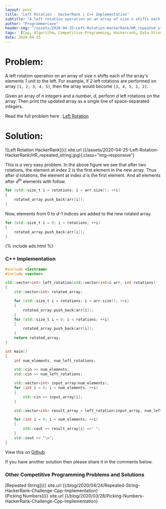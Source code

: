 ```yaml
---
layout: post
title: "Left Rotation - HackerRank | C++ Implementation"
subtitle: "A left rotation operation on an array of size n shifts each of the array's elements 1 unit to the left. For example, if 2 left rotations are performed on array [1, 2, 3, 4, 5], then the array would become  [3, 4, 5, 1, 2]. Given an array of n integers and a number, d, perform d left rotations on the array. Then print the updated array as a single line of space-separated integers."
author: "Programmercave"
header-img: "/assets/2020-04-25-Left-Rotation-HackerRank/HR_repeated_string.jpg"
tags:  [Cpp, Algorithm, Competitive-Programming, Hackerrank, Data-Structure]
date: 2020-04-25
---
```


<h1>Problem:</h1>

A left rotation operation on an array of size *n* shifts each of the array's elements *1* unit to the left. For example, if *2* left rotations are performed on array `[1, 2, 3, 4, 5]`, then the array would become  `[3, 4, 5, 1, 2]`.

Given an array of *n* integers and a number, *d*, perform *d* left rotations on the array. Then print the updated array as a single line of space-separated integers.

Read the full problem here : [Left Rotation](https://www.hackerrank.com/challenges/array-left-rotation/copy-from/155235597)

<h1>Solution:</h1>

![Left Rotation HackerRank]({{ site.url }}/assets/2020-04-25-Left-Rotation-HackerRank/HR_repeated_string.jpg){:class="img-responsive"}

This is a very easy problem. In the above figure we see that after two rotations, the element at index 2 is the first element in the new array. Thus after *d* rotations, the element at index *d* is the first element. And all elements after *d*<sup>th</sup> elements with follow.

```cpp
for (std::size_t i = rotations; i < arr.size(); ++i)
{
    rotated_array.push_back(arr[i]);
}
```

Now, elements from 0 to *d*-1 indices are added to the new rotated array.

```cpp
for (std::size_t i = 0; i < rotations; ++i)
{
    rotated_array.push_back(arr[i]);
}
```

{% include ads.html %}<br/>

<h3>C++ Implementation</h3>

```cpp
#include <iostream>
#include <vector>

std::vector<int> left_rotation(std::vector<int>& arr, int rotations)
{
    std::vector<int> rotated_array;

    for (std::size_t i = rotations; i < arr.size(); ++i)
    {
        rotated_array.push_back(arr[i]);
    }
    for (std::size_t i = 0; i < rotations; ++i)
    {
        rotated_array.push_back(arr[i]);
    }
    return rotated_array;
}

int main()
{
    int num_elements, num_left_rotations;

    std::cin >> num_elements;
    std::cin >> num_left_rotations;

    std::vector<int> input_array(num_elements);
    for (int i = 0; i < num_elements; ++i)
    {
        std::cin >> input_array[i];
    }

    std::vector<int> result_array = left_rotation(input_array, num_left_rotations);

    for (int i = 0; i < num_elements; ++i)
    {
        std::cout << result_array[i] <<" ";
    }
    std::cout << "\n";
}

```

View this on [Github](https://github.com/{{site.github_username}}/Competitive-Programming/tree/master/Hackerrank)

If you have another solution then please share it in the comments below.

<h3>Other Competitive Programming Problems and Solutions</h3>
[Repeated String]({{ site.url }}/blog/2020/04/24/Repeated-String-HackerRank-Challenge-Cpp-Implementation)<br/>
[Picking Numbers]({{ site.url }}/blog/2020/03/28/Picking-Numbers-HackerRank-Challenge-Cpp-Implementation)<br/>





